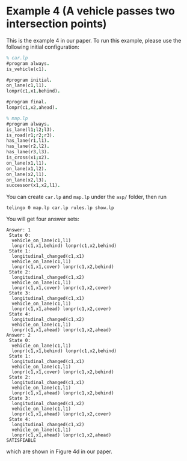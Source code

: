 # Example 4 (A vehicle passes two intersection points)

This is the example 4 in our paper. To run this example, please use the following initial configuration:

```prolog
% car.lp
#program always.
is_vehicle(c1).

#program initial.
on_lane(c1,l1).
lonpr(c1,x1,behind).

#program final.
lonpr(c1,x2,ahead).
```

```prolog
% map.lp
#program always.
is_lane(l1;l2;l3).
is_road(r1;r2;r3).
has_lane(r1,l1).
has_lane(r2,l2).
has_lane(r3,l3).
is_cross(x1;x2).
on_lane(x1,l1).
on_lane(x1,l2).
on_lane(x2,l1).
on_lane(x2,l3).
successor(x1,x2,l1).
```

You can create `car.lp` and `map.lp` under the `asp/` folder, then run
```shell
telingo 0 map.lp car.lp rules.lp show.lp
```
You will get four answer sets:
```
Answer: 1
 State 0:
  vehicle_on_lane(c1,l1)
  lonpr(c1,x1,behind) lonpr(c1,x2,behind)
 State 1:
  longitudinal_changed(c1,x1)
  vehicle_on_lane(c1,l1)
  lonpr(c1,x1,cover) lonpr(c1,x2,behind)
 State 2:
  longitudinal_changed(c1,x2)
  vehicle_on_lane(c1,l1)
  lonpr(c1,x1,cover) lonpr(c1,x2,cover)
 State 3:
  longitudinal_changed(c1,x1)
  vehicle_on_lane(c1,l1)
  lonpr(c1,x1,ahead) lonpr(c1,x2,cover)
 State 4:
  longitudinal_changed(c1,x2)
  vehicle_on_lane(c1,l1)
  lonpr(c1,x1,ahead) lonpr(c1,x2,ahead)
Answer: 2
 State 0:
  vehicle_on_lane(c1,l1)
  lonpr(c1,x1,behind) lonpr(c1,x2,behind)
 State 1:
  longitudinal_changed(c1,x1)
  vehicle_on_lane(c1,l1)
  lonpr(c1,x1,cover) lonpr(c1,x2,behind)
 State 2:
  longitudinal_changed(c1,x1)
  vehicle_on_lane(c1,l1)
  lonpr(c1,x1,ahead) lonpr(c1,x2,behind)
 State 3:
  longitudinal_changed(c1,x2)
  vehicle_on_lane(c1,l1)
  lonpr(c1,x1,ahead) lonpr(c1,x2,cover)
 State 4:
  longitudinal_changed(c1,x2)
  vehicle_on_lane(c1,l1)
  lonpr(c1,x1,ahead) lonpr(c1,x2,ahead)
SATISFIABLE
```
which are shown in Figure 4d in our paper.